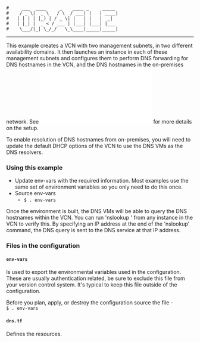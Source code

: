     #     ___  ____     _    ____ _     _____
    #    / _ \|  _ \   / \  / ___| |   | ____|
    #   | | | | |_) | / _ \| |   | |   |  _|
    #   | |_| |  _ < / ___ | |___| |___| |___
    #    \___/|_| \_/_/   \_\____|_____|_____|
***
This example creates a VCN with two management subnets, in two different availability domains. It then launches an instance in each of these management subnets and configures them to perform DNS forwarding for DNS hostnames in the VCN, and the DNS hostnames in the on-premises network. See ![Hybrid DNS configuration using DNS VMs in VCN.md](Hybrid-DNS-configuration-using-DNS-VM-in-VCN.md) for more details on the setup. 

To enable resolution of DNS hostnames from on-premises, you will need to update the default DHCP options of the VCN to use the DNS VMs as the DNS resolvers.

### Using this example
* Update env-vars with the required information. Most examples use the same set of environment variables so you only need to do this once.
* Source env-vars
  * `$ . env-vars`

Once the environment is built, the DNS VMs will be able to query the DNS hostnames within the VCN. You can run 'nslookup <fqdn-of-an-instance-in-vcn> <DNS VM IP>' from any instance in the VCN to verify this. By specifying an IP address at the end of the 'nslookup' command, the DNS query is sent to the DNS service at that IP address.

### Files in the configuration

#### `env-vars`
Is used to export the environmental variables used in the configuration. These are usually authentication related, be sure to exclude this file from your version control system. It's typical to keep this file outside of the configuration.

Before you plan, apply, or destroy the configuration source the file -  
`$ . env-vars`

#### `dns.tf`
Defines the resources. 

